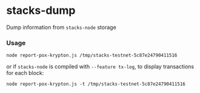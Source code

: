 # stacks-dump

Dump information from `stacks-node` storage

### Usage
```
node report-pox-krypton.js /tmp/stacks-testnet-5c87e24790411516
```

or if `stacks-node` is compiled with `--feature tx-log`, to display transactions for each block:
```
node report-pox-krypton.js -t /tmp/stacks-testnet-5c87e24790411516
```
